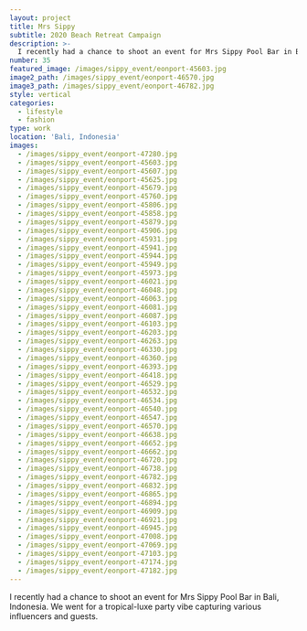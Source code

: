```yaml
---
layout: project
title: Mrs Sippy
subtitle: 2020 Beach Retreat Campaign
description: >-
  I recently had a chance to shoot an event for Mrs Sippy Pool Bar in Bali, Indonesia. We went for a tropical-luxe party vibe capturing  various influencers and guests.
number: 35
featured_image: /images/sippy_event/eonport-45603.jpg
image2_path: /images/sippy_event/eonport-46570.jpg
image3_path: /images/sippy_event/eonport-46782.jpg
style: vertical
categories:
  - lifestyle
  - fashion
type: work
location: 'Bali, Indonesia'
images:
  - /images/sippy_event/eonport-47280.jpg
  - /images/sippy_event/eonport-45603.jpg
  - /images/sippy_event/eonport-45607.jpg
  - /images/sippy_event/eonport-45625.jpg
  - /images/sippy_event/eonport-45679.jpg
  - /images/sippy_event/eonport-45760.jpg
  - /images/sippy_event/eonport-45806.jpg
  - /images/sippy_event/eonport-45858.jpg
  - /images/sippy_event/eonport-45879.jpg
  - /images/sippy_event/eonport-45906.jpg
  - /images/sippy_event/eonport-45931.jpg
  - /images/sippy_event/eonport-45941.jpg
  - /images/sippy_event/eonport-45944.jpg
  - /images/sippy_event/eonport-45949.jpg
  - /images/sippy_event/eonport-45973.jpg
  - /images/sippy_event/eonport-46021.jpg
  - /images/sippy_event/eonport-46048.jpg
  - /images/sippy_event/eonport-46063.jpg
  - /images/sippy_event/eonport-46081.jpg
  - /images/sippy_event/eonport-46087.jpg
  - /images/sippy_event/eonport-46103.jpg
  - /images/sippy_event/eonport-46203.jpg
  - /images/sippy_event/eonport-46263.jpg
  - /images/sippy_event/eonport-46330.jpg
  - /images/sippy_event/eonport-46360.jpg
  - /images/sippy_event/eonport-46393.jpg
  - /images/sippy_event/eonport-46418.jpg
  - /images/sippy_event/eonport-46529.jpg
  - /images/sippy_event/eonport-46532.jpg
  - /images/sippy_event/eonport-46534.jpg
  - /images/sippy_event/eonport-46540.jpg
  - /images/sippy_event/eonport-46547.jpg
  - /images/sippy_event/eonport-46570.jpg
  - /images/sippy_event/eonport-46638.jpg
  - /images/sippy_event/eonport-46652.jpg
  - /images/sippy_event/eonport-46662.jpg
  - /images/sippy_event/eonport-46720.jpg
  - /images/sippy_event/eonport-46738.jpg
  - /images/sippy_event/eonport-46782.jpg
  - /images/sippy_event/eonport-46832.jpg
  - /images/sippy_event/eonport-46865.jpg
  - /images/sippy_event/eonport-46894.jpg
  - /images/sippy_event/eonport-46909.jpg
  - /images/sippy_event/eonport-46921.jpg
  - /images/sippy_event/eonport-46945.jpg
  - /images/sippy_event/eonport-47008.jpg
  - /images/sippy_event/eonport-47069.jpg
  - /images/sippy_event/eonport-47103.jpg
  - /images/sippy_event/eonport-47174.jpg
  - /images/sippy_event/eonport-47182.jpg
---
```


  I recently had a chance to shoot an event for Mrs Sippy Pool Bar in Bali, Indonesia. We went for a tropical-luxe party vibe capturing  various influencers and guests.
